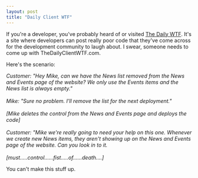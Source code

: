 ```yaml
---
layout: post
title: "Daily Client WTF"
---
```


<p>If you're a developer, you've probably heard of or visited <a href="http://thedailywtf.com/default.aspx" target="_blank">The Daily WTF</a>. It's a site where developers can post really poor code that they've come across for the development community to laugh about. I swear, someone needs to come up with TheDailyClientWTF.com.</p>
<p>Here's the scenario:</p>
<p><em>Customer: "Hey Mike, can we have the News list removed from the News and Events page of the website? We only use the Events items and the News list is always empty." <br /><br /> Mike: "Sure no problem. I'll remove the list for the next deployment." <br /><br /> [Mike deletes the control from the News and Events page and deploys the code]  <br /><br /> Customer: "Mike we're really going to need your help on this one. Whenever we create new News items, they aren't showing up on the News and Events page of the website. Can you look in to it.<br /><br /> [must.....control......fist.....of......death....] </em></p>
<p>You can't make this stuff up.</p>
 
